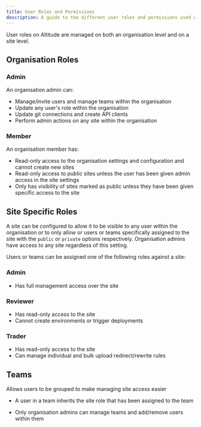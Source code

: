 ```yaml
---
title: User Roles and Permissions
description: A guide to the different user roles and permissions used on Altitude.
---
```


User roles on Altitude are managed on both an organisation level and on a site level.

## Organisation Roles

### Admin

An organisation admin can:

- Manage/invite users and manage teams within the organisation
- Update any user's role within the organisation
- Update git connections and create API clients
- Perform admin actions on any site within the organisation

### Member

An organisation member has:

- Read-only access to the organisation settings and configuration and cannot create new sites
- Read-only access to public sites unless the user has been given admin access in the site settings
- Only has visibility of sites marked as public unless they have been given specific access to the site

## Site Specific Roles

A site can be configured to allow it to be visible to any user within the organisation or to only allow or users or teams specifically assigned to the site with the `public` or `private` options respectively. Organisation admins have access to any site regardless of this setting.

Users or teams can be assigned one of the following roles against a site:

### Admin

- Has full management access over the site

### Reviewer

- Has read-only access to the site
- Cannot create environments or trigger deployments

### Trader

- Has read-only access to the site
- Can manage individual and bulk upload redirect/rewrite rules

## Teams

Allows users to be grouped to make managing site access easier

- A user in a team inherits the site role that has been assigned to the team

- Only organisation admins can manage teams and add/remove users within them
